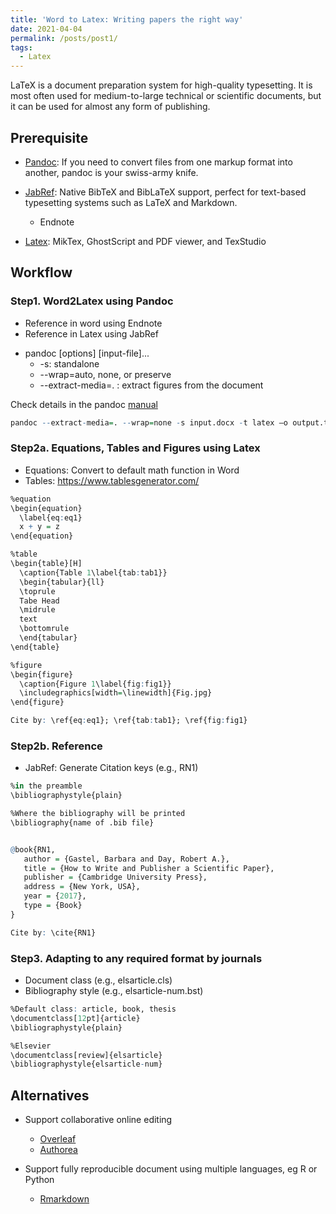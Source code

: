 ```yaml
---
title: 'Word to Latex: Writing papers the right way'
date: 2021-04-04
permalink: /posts/post1/
tags:
  - Latex
---
```


LaTeX is a document preparation system for high-quality typesetting. It is most often used for medium-to-large technical or scientific documents, but it can be used for almost any form of publishing.

## Prerequisite

* [Pandoc](https://pandoc.org/installing.html): If you need to convert files from one markup format into another, pandoc is your swiss-army knife.


* [JabRef](https://www.jabref.org/): Native BibTeX and BibLaTeX support, perfect for text-based typesetting systems such as LaTeX and Markdown. 
  + Endnote

* [Latex](https://www.latex-project.org/): MikTex, GhostScript and PDF viewer, and TexStudio


## Workflow

### Step1. Word2Latex using Pandoc
  + Reference in word using Endnote
  + Reference in Latex using JabRef

* pandoc [options] [input-file]...
  + -s: standalone
  + --wrap=auto, none, or preserve
  + --extract-media=. : extract figures from the document

Check details in the pandoc [manual](https://pandoc.org/MANUAL.html)

```r
pandoc --extract-media=. --wrap=none -s input.docx -t latex –o output.tex
```

### Step2a. Equations, Tables and Figures using Latex
  + Equations: Convert to default math function in Word
  + Tables: https://www.tablesgenerator.com/
  
```r
%equation 
\begin{equation}
  \label{eq:eq1}
  x + y = z
\end{equation}

%table 
\begin{table}[H]
  \caption{Table 1\label{tab:tab1}}
  \begin{tabular}{ll}
  \toprule
  Tabe Head
  \midrule
  text
  \bottomrule
  \end{tabular}
\end{table}

%figure
\begin{figure}
  \caption{Figure 1\label{fig:fig1}}
  \includegraphics[width=\linewidth]{Fig.jpg}
\end{figure}

Cite by: \ref{eq:eq1}; \ref{tab:tab1}; \ref{fig:fig1}
```

### Step2b. Reference
  + JabRef: Generate Citation keys (e.g., RN1)

```r
%in the preamble
\bibliographystyle{plain}

%Where the bibliography will be printed
\bibliography{name of .bib file}


@book{RN1,
   author = {Gastel, Barbara and Day, Robert A.},
   title = {How to Write and Publisher a Scientific Paper},
   publisher = {Cambridge University Press},
   address = {New York, USA},
   year = {2017},
   type = {Book}
}

Cite by: \cite{RN1}
```

### Step3. Adapting to any required format by journals
  + Document class (e.g., elsarticle.cls)
  + Bibliography style (e.g., elsarticle-num.bst)

```r
%Default class: article, book, thesis
\documentclass[12pt]{article}
\bibliographystyle{plain}

%Elsevier
\documentclass[review]{elsarticle}
\bibliographystyle{elsarticle-num}

```

## Alternatives

* Support collaborative online editing
  + [Overleaf](https://www.overleaf.com/)
  + [Authorea](https://www.authorea.com/)

* Support fully reproducible document using multiple languages, eg R or Python 
  + [Rmarkdown](https://rmarkdown.rstudio.com/)

